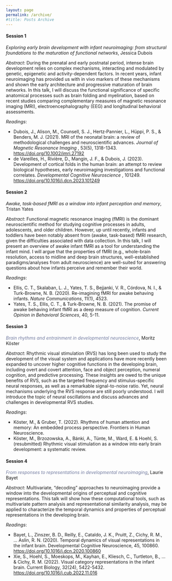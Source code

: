 ```yaml
---
layout: page
permalink: /archive/
#title: Posts Archive
---
```


<h4> Session 1 </h4>

<i> Exploring early brain development with infant neuroimaging: from structural foundations to the maturation of functional networks</i>, Jessica Dubois

<i>Abstract</i>: During the prenatal and early postnatal period, intense brain development relies on complex mechanisms, interacting and modulated by genetic, epigenetic and activity-dependent factors. In recent years, infant neuroimaging has provided us with in vivo markers of these mechanisms and shown the early architecture and progressive maturation of brain networks. In this talk, I will discuss the functional significance of specific anatomical processes such as brain folding and myelination, based on recent studies comparing complementary measures of magnetic resonance imaging (MRI), electroencephalography (EEG) and longitudinal behavioral assessments.

<i>Readings</i>:

<ul class="hyphen-list">
  <li>Dubois, J., Alison, M., Counsell, S. J., Hertz‐Pannier, L., Hüppi, P. S., & Benders, M. J. (2021). MRI of the neonatal brain: a review of methodological challenges and neuroscientific advances. <i>Journal of Magnetic Resonance Imaging </i>, 53(5), 1318-1343. <a href = "https://doi.org/10.1002/jmri.27192" target="_blank">https://doi.org/10.1002/jmri.27192</a></li>
  <li>de Vareilles, H., Rivière, D., Mangin, J. F., & Dubois, J. (2023). Development of cortical folds in the human brain: an attempt to review biological hypotheses, early neuroimaging investigations and functional correlates. <i> Developmental Cognitive Neuroscience </i>, 101249. <a href = "https://doi.org/10.1016/j.dcn.2023.101249" target="_blank">https://doi.org/10.1016/j.dcn.2023.101249</a></li>
</ul>

<h4> Session 2 </h4>

<i> Awake, task-based fMRI as a window into infant perception and memory</i>, Tristan Yates

<i>Abstract</i>: Functional magnetic resonance imaging (fMRI) is the dominant neuroscientific method for studying cognitive processes in adults, adolescents, and older children. However, up until recently, infants and toddlers have been notably absent from (awake, task-based) fMRI research, given the difficulties associated with data collection. In this talk, I will present an overview of awake infant fMRI as a tool for understanding the infant mind. I will argue that the properties of fMRI (e.g., whole-brain resolution, access to midline and deep brain structures, well-established paradigms/analyses from adult neuroscience) are well-suited for answering questions about how infants perceive and remember their world. 

<i>Readings</i>:

<ul class="hyphen-list">
  <li>Ellis, C. T., Skalaban, L. J., Yates, T. S., Bejjanki, V. R., Córdova, N. I., & Turk-Browne, N. B. (2020). Re-imagining fMRI for awake behaving infants. <i>Nature Communications</i>, 11(1), 4523. <a href = ""> </a></li>
  <li>Yates, T. S., Ellis, C. T., & Turk-Browne, N. B. (2021). The promise of awake behaving infant fMRI as a deep measure of cognition. <i>Current Opinion in Behavioral Sciences</i>, 40, 5-11. <a href = ""> </a></li>
</ul>

<h4> Session 3 </h4>

<font color="#737CA1"><i>Brain rhythms and entrainment in developmental neuroscience</i></font>, Moritz Köster

<i>Abstract</i>: Rhythmic visual stimulation (RVS) has long been used to study the development of the visual system and applications have more recently been expanded to uncover higher cognitive functions in the developing brain, including overt and covert attention, face and object perception, numeral cognition, and predictive processing. These insights are owed to the unique benefits of RVS, such as the targeted frequency and stimulus-specific neural responses, as well as a remarkable signal-to-noise ratio. Yet, neural mechanisms underlying the RVS response are still poorly understood. I will introduce the topic of neural oscillations and discuss advances and challenges in developmental RVS studies.

<i>Readings</i>:

<ul class="hyphen-list">
  <li>Köster, M., & Gruber, T. (2022). Rhythms of human attention and memory: An embedded process perspective. Frontiers in Human Neuroscience. <a href = ""> </a></li>
  <li>Köster, M., Brzozowska, A., Bánki, A., Tünte, M., Ward, E. & Hoehl, S. (resubmitted) Rhythmic visual stimulation as a window into early brain development: a systematic review. <a href = ""> </a></li>
</ul>

<h4> Session 4 </h4>

<font color="#737CA1"><i> From responses to representations in developmental neuroimaging</i></font>, Laurie Bayet

<i>Abstract</i>: Multivariate, “decoding” approaches to neuroimaging provide a window into the developmental origins of perceptual and cognitive representations. This talk will show how these computational tools, such as multivariate pattern analysis and representational similarity analysis, may be applied to characterize the temporal dynamics and properties of perceptual representations in the developing brain.

<i>Readings</i>:

<ul class="hyphen-list">
  <li>Bayet, L., Zinszer, B. D., Reilly, E., Cataldo, J. K., Pruitt, Z., Cichy, R. M., … Aslin, R. N. (2020). Temporal dynamics of visual representations in the infant brain. Developmental Cognitive Neuroscience, 45, 100860.  <a href = "https://doi.org/10.1016/j.dcn.2020.100860" target="_blank">https://doi.org/10.1016/j.dcn.2020.100860</a></li>
  <li>Xie, S., Hoehl, S., Moeskops, M., Kayhan, E., Kliesch, C., Turtleton, B., … & Cichy, R. M. (2022). Visual category representations in the infant brain. Current Biology, 32(24), 5422-5432.  <a href = "https://doi.org/10.1016/j.cub.2022.11.016" target="_blank">https://doi.org/10.1016/j.cub.2022.11.016</a></li>
</ul>





